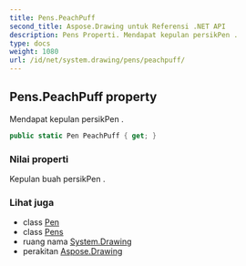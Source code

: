 ```yaml
---
title: Pens.PeachPuff
second_title: Aspose.Drawing untuk Referensi .NET API
description: Pens Properti. Mendapat kepulan persikPen .
type: docs
weight: 1080
url: /id/net/system.drawing/pens/peachpuff/
---
```

## Pens.PeachPuff property

Mendapat kepulan persikPen .

```csharp
public static Pen PeachPuff { get; }
```

### Nilai properti

Kepulan buah persikPen .

### Lihat juga

* class [Pen](../../pen/)
* class [Pens](../)
* ruang nama [System.Drawing](../../pens/)
* perakitan [Aspose.Drawing](../../../)


